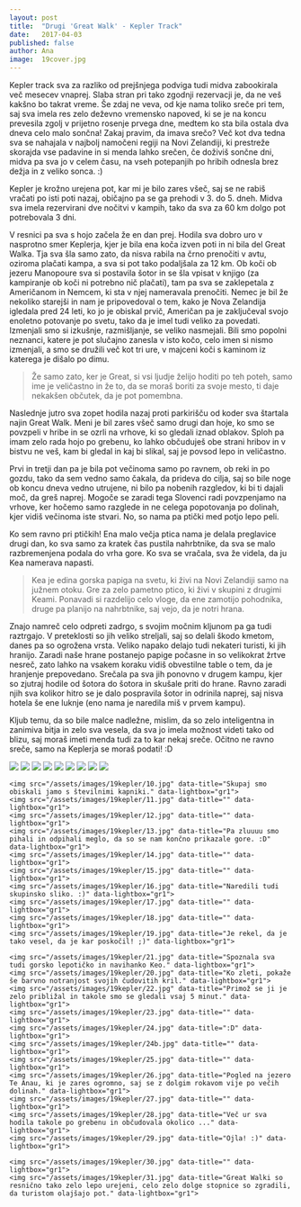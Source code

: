 ```yaml
---
layout: post
title:  "Drugi 'Great Walk' - Kepler Track"
date:   2017-04-03
published: false
author: Ana
image:  19cover.jpg
---
```


<p class="intro"><span class="dropcap">K</span>epler track sva za razliko od prejšnjega podviga tudi midva zabookirala več mesecev vnaprej. Slaba stran pri tako zgodnji rezervacji je, da ne veš kakšno bo takrat vreme. Še zdaj ne veva, od kje nama toliko sreče pri tem, saj sva imela res zelo deževno vremensko napoved, ki se je na koncu prevesila zgolj v prijetno rosenje prvega dne, medtem ko sta bila ostala dva dneva celo malo sončna! Zakaj pravim, da imava srečo? Več kot dva tedna sva se nahajala v najbolj namočeni regiji na Novi Zelandiji, ki prestreže skorajda vse padavine in si menda lahko srečen, če doživiš sončne dni, midva pa sva jo v celem času, na vseh potepanjih po hribih odnesla brez dežja in z veliko sonca. :)
</p>

Kepler je krožno urejena pot, kar mi je bilo zares všeč, saj se ne rabiš vračati po isti poti nazaj, običajno pa se ga prehodi v 3. do 5. dneh. Midva sva imela rezervirani dve nočitvi v kampih, tako da sva za 60 km dolgo pot potrebovala 3 dni. 

V resnici pa sva s hojo začela že en dan prej. Hodila sva dobro uro v nasprotno smer Keplerja, kjer je bila ena koča izven poti in ni bila del Great Walka. Tja sva šla samo zato, da nisva rabila na črno prenočiti v avtu, oziroma plačati kampa, a sva si pot tako podaljšala za 12 km. Ob koči ob jezeru Manopoure sva si postavila šotor in se šla vpisat v knjigo (za kampiranje ob koči ni potrebno nič plačati), tam pa sva se zaklepetala z Američanom in Nemcem, ki sta v njej nameravala prenočiti. Nemec je bil že nekoliko starejši in nam je pripovedoval o tem, kako je Nova Zelandija igledala pred 24 leti, ko jo je obiskal prvič, Američan pa je zaključeval svojo enoletno potovanje po svetu, tako da je imel tudi veliko za povedati. Izmenjali smo si izkušnje, razmišljanje, se veliko nasmejali. Bili smo popolni neznanci, katere je pot slučajno zanesla v isto kočo, celo imen si nismo izmenjali, a smo se družili več kot tri ure, v majceni koči s kaminom iz katerega je dišalo po dimu. 

<blockquote>
Že samo zato, ker je Great, si vsi ljudje želijo hoditi po teh poteh, samo ime je veličastno in že to, da se moraš boriti za svoje mesto, ti daje nekakšen občutek, da je pot pomembna.
</blockquote>

Naslednje jutro sva zopet hodila nazaj proti parkirišču od koder sva štartala najin Great Walk. Meni je bil zares všeč samo drugi dan hoje, ko smo se povzpeli v hribe in se ozrli na vrhove, ki so gledali iznad oblakov. Sploh pa imam zelo rada hojo po grebenu, ko lahko občuduješ obe strani hribov in v bistvu ne veš, kam bi gledal in kaj bi slikal, saj je povsod lepo in veličastno.

Prvi in tretji dan pa je bila pot večinoma samo po ravnem, ob reki in po gozdu, tako da sem vedno samo čakala, da prideva do cilja, saj so bile noge ob koncu dneva vedno utrujene, ni bilo pa nobenih razgledov, ki bi ti dajali moč, da greš naprej. Mogoče se zaradi tega Slovenci radi povzpenjamo na vrhove, ker hočemo samo razglede in ne celega popotovanja po dolinah, kjer vidiš večinoma iste stvari. No, so nama pa ptički med potjo lepo peli. 

Ko sem ravno pri ptičkih! Ena malo večja ptica nama je delala preglavice drugi dan, ko sva samo za kratek čas pustila nahrbtnike, da sva se malo razbremenjena podala do vrha gore. Ko sva se vračala, sva že videla, da ju Kea namerava napasti. 

<blockquote>
Kea je edina gorska papiga na svetu, ki živi na Novi Zelandiji samo na južnem otoku. Gre za zelo pametno ptico, ki živi v skupini z drugimi Keami. Ponavadi si razdelijo celo vloge, da ene zamotijo pohodnika, druge pa planijo na nahrbtnike, saj vejo, da je notri hrana.
</blockquote>

Znajo namreč celo odpreti zadrgo, s svojim močnim kljunom pa ga tudi raztrgajo. V preteklosti so jih veliko streljali, saj so delali škodo kmetom, danes pa so ogrožena vrsta. Veliko napako delajo tudi nekateri turisti, ki jih hranijo. Zaradi naše hrane postanejo papige počasne in so velikokrat žrtve nesreč, zato lahko na vsakem koraku vidiš obvestilne table o tem, da je hranjenje prepovedano. Srečala pa sva jih ponovno v drugem kampu, kjer so zjutraj hodile od šotora do šotora in skušale priti do hrane. Ravno zaradi njih sva kolikor hitro se je dalo pospravila šotor in odrinila naprej, saj nisva hotela še ene luknje (eno nama je naredila miš v prvem kampu).

Kljub temu, da so bile malce nadležne, mislim, da so zelo inteligentna in zanimiva bitja in zelo sva vesela, da sva jo imela možnost videti tako od blizu, saj moraš imeti menda tudi za to kar nekaj sreče. Očitno ne ravno sreče, samo na Keplerja se moraš podati! :D

<div class="photoset-grid" data-layout="333332333132">
    <img src="/assets/images/19kepler/01.jpg" data-title="Koča ob kateri sva šotorila in kjer sva spoznala starejšega Nemca in mladega Američana." data-lightbox="gr1">
    <img src="/assets/images/19kepler/02.jpg" data-title="Še polna energije in zagona pri izhodiščni tabli na parkirišču, kjer sva za tri dni pustila najin avto." data-lightbox="gr1">
    <img src="/assets/images/19kepler/03.jpg" data-title="Prva minuta hoje naju je popeljala po zelo velikem visečem mostu, ki je tudi edini na katerem skoraj nisem občutila, da je viseči, saj se nič ne ziblješ." data-lightbox="gr1">
    <img src="/assets/images/19kepler/04.jpg" data-title="Po vijugasti leseni platformi sva se sprehodila do močvirnatega ribnika, ki ima za naravo zelo pomembno funkcijo. " data-lightbox="gr1">
    <img src="/assets/images/19kepler/05.jpg" data-title="V daljavi lahko vidite, da v gorah divja nevihta z zelo močnim vetrom, samo en dan kasneje pa so bila tam nebesa nad oblaki s prijetnim sončkom." data-lightbox="gr1">
    <img src="/assets/images/19kepler/06.jpg" data-title="Jutro ob jezeru Te Anau, kjer sva šotorila v prvem kampu in so nama ponoči ponagajale miške." data-lightbox="gr1">
    <img src="/assets/images/19kepler/07.jpg" data-title="Zanimivo oblikovane apnenčaste strukture." data-lightbox="gr1">
    <img src="/assets/images/19kepler/08.jpg" data-title="Na začetku naju je spremljala megla in bila sva malo žalostna, da ne bo nič razgleda." data-lightbox="gr1">
    <img src="/assets/images/19kepler/09.jpg" data-title="Na poti sva spoznala dve prijetni Nemki s katerima sva hodila naslednjih nekaj ur, oni sta delali samo del poti." data-lightbox="gr1">

    <img src="/assets/images/19kepler/10.jpg" data-title="Skupaj smo obiskali jamo s številnimi kapniki." data-lightbox="gr1">
    <img src="/assets/images/19kepler/11.jpg" data-title="" data-lightbox="gr1">
    <img src="/assets/images/19kepler/12.jpg" data-title="" data-lightbox="gr1">
    <img src="/assets/images/19kepler/13.jpg" data-title="Pa zluuuu smo pihali in odpihali meglo, da so se nam končno prikazale gore. :D" data-lightbox="gr1">
    <img src="/assets/images/19kepler/14.jpg" data-title="" data-lightbox="gr1">
    <img src="/assets/images/19kepler/15.jpg" data-title="" data-lightbox="gr1">
    <img src="/assets/images/19kepler/16.jpg" data-title="Naredili tudi skupinsko sliko. :)" data-lightbox="gr1">
    <img src="/assets/images/19kepler/17.jpg" data-title="" data-lightbox="gr1">
    <img src="/assets/images/19kepler/18.jpg" data-title="" data-lightbox="gr1">
    <img src="/assets/images/19kepler/19.jpg" data-title="Je rekel, da je tako vesel, da je kar poskočil! ;)" data-lightbox="gr1">

    <img src="/assets/images/19kepler/21.jpg" data-title="Spoznala sva tudi gorsko lepotičko in navihanko Keo." data-lightbox="gr1">
    <img src="/assets/images/19kepler/20.jpg" data-title="Ko zleti, pokaže še barvno notranjost svojih čudovitih kril." data-lightbox="gr1">
    <img src="/assets/images/19kepler/22.jpg" data-title="Primož se ji je zelo približal in takole smo se gledali vsaj 5 minut." data-lightbox="gr1">
    <img src="/assets/images/19kepler/23.jpg" data-title="" data-lightbox="gr1">
    <img src="/assets/images/19kepler/24.jpg" data-title=":D" data-lightbox="gr1">
    <img src="/assets/images/19kepler/24b.jpg" data-title="" data-lightbox="gr1">
    <img src="/assets/images/19kepler/25.jpg" data-title="" data-lightbox="gr1">
    <img src="/assets/images/19kepler/26.jpg" data-title="Pogled na jezero Te Anau, ki je zares ogromno, saj se z dolgim rokavom vije po večih dolinah." data-lightbox="gr1">
    <img src="/assets/images/19kepler/27.jpg" data-title="" data-lightbox="gr1">
    <img src="/assets/images/19kepler/28.jpg" data-title="Več ur sva hodila takole po grebenu in občudovala okolico ..." data-lightbox="gr1">
    <img src="/assets/images/19kepler/29.jpg" data-title="Ojla! :)" data-lightbox="gr1">

    <img src="/assets/images/19kepler/30.jpg" data-title="" data-lightbox="gr1">
    <img src="/assets/images/19kepler/31.jpg" data-title="Great Walki so resnično tako zelo lepo urejeni, celo zelo dolge stopnice so zgradili, da turistom olajšajo pot." data-lightbox="gr1">
</div><br/>
